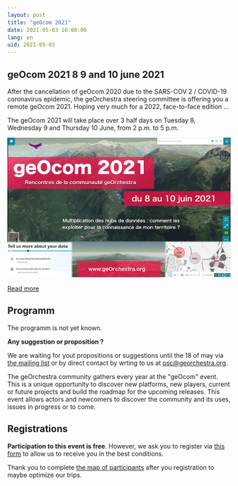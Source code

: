 ```yaml
---
layout: post
title: "geOcom 2021"
date: 2021-05-03 10:00:00
lang: en
uid: 2021-05-03
---
```


## geOcom 2021 8 9 and 10 june 2021

After the cancellation of geOcom 2020 due to the SARS-COV 2 / COVID-19 coronavirus epidemic, the geOrchestra steering committee is offering you a remote geOcom 2021. Hoping very much for a 2022, face-to-face edition ...

The geOcom 2021 will take place over 3 half days on Tuesday 8, Wednesday 9 and Thursday 10 June, from 2 p.m. to 5 p.m.


![affiche geOcom 2021](/public/geocom2021/geocom_2021.png)


[Read more](/blog/2021/05/03/geocom-2021-en/)

<!--more-->

## Programm

The programm is not yet known.

**Any suggestion or proposition ?**

We are waiting for yout propositions or suggestions until the 18 of may via [the mailing list](https://groups.google.com/forum/#!forum/georchestra)  or by direct contact by wrting to us at psc@georchestra.org.


The geOrchestra community gathers every year at the "geOcom" event. This is a unique opportunity to discover new platforms, new players, current or future projects and build the roadmap for the upcoming releases. This event allows actors and newcomers to discover the community and its uses, issues in progress or to come.




## Registrations

**Participation to this event is free**. However, we ask you to register via [this form](https://docs.google.com/forms/d/e/1FAIpQLScAAsDPO1iFJjNQYnHrcmCslFGE3_cy-sx7Y-5VdmAPxMOJqg/viewform?usp=sf_link) to allow us to receive you in the best conditions.

Thank you to complete [the map of participants](http://umap.openstreetmap.fr/fr/map/participants-geocom-2021_603399) after you registration to maybe optimize our trips.

